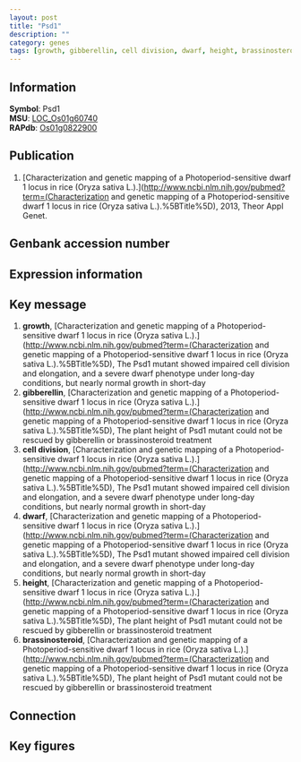 ```yaml
---
layout: post
title: "Psd1"
description: ""
category: genes
tags: [growth, gibberellin, cell division, dwarf, height, brassinosteroid, Gene]
---
```


## Information
__Symbol__: Psd1  
__MSU__: [LOC_Os01g60740](http://rice.plantbiology.msu.edu/cgi-bin/ORF_infopage.cgi?orf=LOC_Os01g60740)  
__RAPdb__: [Os01g0822900](http://rapdb.dna.affrc.go.jp/viewer/gbrowse_details/irgsp1?name=Os01g0822900)  

## Publication
1. [Characterization and genetic mapping of a Photoperiod-sensitive dwarf 1 locus in rice (Oryza sativa L.).](http://www.ncbi.nlm.nih.gov/pubmed?term=(Characterization and genetic mapping of a Photoperiod-sensitive dwarf 1 locus in rice (Oryza sativa L.).%5BTitle%5D), 2013, Theor Appl Genet.

## Genbank accession number

## Expression information

## Key message
1. __growth__, [Characterization and genetic mapping of a Photoperiod-sensitive dwarf 1 locus in rice (Oryza sativa L.).](http://www.ncbi.nlm.nih.gov/pubmed?term=(Characterization and genetic mapping of a Photoperiod-sensitive dwarf 1 locus in rice (Oryza sativa L.).%5BTitle%5D),  The Psd1 mutant showed impaired cell division and elongation, and a severe dwarf phenotype under long-day conditions, but nearly normal growth in short-day
2. __gibberellin__, [Characterization and genetic mapping of a Photoperiod-sensitive dwarf 1 locus in rice (Oryza sativa L.).](http://www.ncbi.nlm.nih.gov/pubmed?term=(Characterization and genetic mapping of a Photoperiod-sensitive dwarf 1 locus in rice (Oryza sativa L.).%5BTitle%5D),  The plant height of Psd1 mutant could not be rescued by gibberellin or brassinosteroid treatment
3. __cell division__, [Characterization and genetic mapping of a Photoperiod-sensitive dwarf 1 locus in rice (Oryza sativa L.).](http://www.ncbi.nlm.nih.gov/pubmed?term=(Characterization and genetic mapping of a Photoperiod-sensitive dwarf 1 locus in rice (Oryza sativa L.).%5BTitle%5D),  The Psd1 mutant showed impaired cell division and elongation, and a severe dwarf phenotype under long-day conditions, but nearly normal growth in short-day
4. __dwarf__, [Characterization and genetic mapping of a Photoperiod-sensitive dwarf 1 locus in rice (Oryza sativa L.).](http://www.ncbi.nlm.nih.gov/pubmed?term=(Characterization and genetic mapping of a Photoperiod-sensitive dwarf 1 locus in rice (Oryza sativa L.).%5BTitle%5D),  The Psd1 mutant showed impaired cell division and elongation, and a severe dwarf phenotype under long-day conditions, but nearly normal growth in short-day
5. __height__, [Characterization and genetic mapping of a Photoperiod-sensitive dwarf 1 locus in rice (Oryza sativa L.).](http://www.ncbi.nlm.nih.gov/pubmed?term=(Characterization and genetic mapping of a Photoperiod-sensitive dwarf 1 locus in rice (Oryza sativa L.).%5BTitle%5D),  The plant height of Psd1 mutant could not be rescued by gibberellin or brassinosteroid treatment
6. __brassinosteroid__, [Characterization and genetic mapping of a Photoperiod-sensitive dwarf 1 locus in rice (Oryza sativa L.).](http://www.ncbi.nlm.nih.gov/pubmed?term=(Characterization and genetic mapping of a Photoperiod-sensitive dwarf 1 locus in rice (Oryza sativa L.).%5BTitle%5D),  The plant height of Psd1 mutant could not be rescued by gibberellin or brassinosteroid treatment

## Connection

## Key figures



